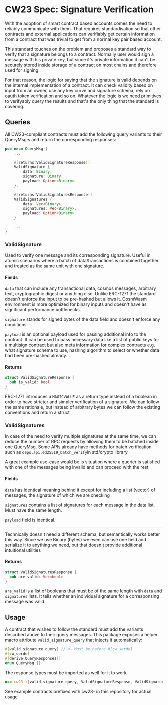 # CW23 Spec: Signature Verification

With the adoption of smart contract based accounts comes the need to reliably communicate with them. That requires standardisation so that other contracts and external applications can verifiably get certain information from a contract that was trivial to get from a normal key pair based account.

This standard touches on the problem and proposes a standard way to verify that a signature belongs to a contract. Normally user would sign a message with his private key, but since it's private information it can't be securely stored inside storage of a contract on most chains and therefore used for signing.

For that reason, the logic for saying that the signature is valid depends on the internal implementation of a contract. It can check validity based on input from an owner, use any key curve and signature schema, rely on oauth token verification and so on. Whatever the logic is we need primitives to verifyably query the results and that's the only thing that the standard is covering.


## Queries

All CW23-compliant contracts must add the following query variants to their QueryMsg:s and return the corresponding responses:


```rust
pub enum QueryMsg {
    ...

    #[returns(ValidSignatureResponse)]
    ValidSignature {
        data: Binary,
        signature: Binary,
        payload: Option<Binary>
    },

    #[returns(ValidSignaturesResponse)]
    ValidSignatures {
        data: Vec<Binary>,
        signatures: Vec<Binary>,
        payload: Option<Binary>
    }

    ...
}
```

### ValidSignature

Used to verify one message and its corresponding signature. Useful in atomic scenarios where a batch of data/transactions is combined together and treated as the same unit with one signature.

#### Fields

`data` that can include any transactional data, cosmos messages, arbitrary text, cryptographic digest or anything else. Unlike ERC-1271 the standard doesn't enforce the input to be pre-hashed but allows it. CosmWasm environment is more optimized for binary inputs and doesn't have as significant performance bottlenecks.

`signature` stands for signed bytes of the data field and doesn't enforce any conditions

`payload` is an optional payload used for passing additional info to the contract. It can be used to pass necessary data like a list of public keys for a multisign contract but also meta information for complex contracts e.g. what signature schema to use, hashing algorithm to select or whether data had been pre-hashed already.

#### Returns
```Rust 
struct ValidSignatureResponse {
  pub is_valid: bool
}
```
ERC-1271 introduces a `MAGICVALUE` as a return type instead of a boolean in order to have stricter and simpler verification of a signature. We can follow the same rationale, but instead of arbitrary bytes we can follow the existing conventions and return a struct


### ValidSignatures

In case of the need to verify multiple signatures at the same time, we can reduce the number of RPC requests by allowing them to be batched inside one QueryMsg. Some APIs already have methods for batch verification such as `deps.api.ed25519_batch_verify`in std/crypto library

A great example use-case would be is situation where a querier is satisfied with one of the messages being invalid and can proceed with the rest


#### Fields

`data` has identical meaning behind it except for including a list (vector) of messages, the signature of which we are checking

`signatures` contains a list of signatures for each message in the data list. Must have the same length.

`payload` field is identical.

***
Technically doesn't need a different schema, but semantically works better this way. Since we use Binary (bytes) we even can use one field and serialize it to anything we need, but that doesn't provide additional intuitional utilities

#### Returns
```Rust 
struct ValidSignaturesResponse {
  pub are_valid: Vec<bool>
}
```

`are_valid` is a list of booleans that must be of the same length with `data` and `signatures` lists. It tells whether an individual signature for a corresponsing message was valid.


## Usage
A contract that wishes to follow the standard must add the variants described above to their query messages. This package exposes a helper macro attribute `valid_signature_query` that injects it automatically:

```Rust
#[valid_signature_query] // <- Must be before #[cw_serde]
#[cw_serde]
#[derive(QueryResponses)]
enum QueryMsg {}
```

The response types must be imported as well for it to work
```Rust
use cw23::{valid_signature_query, ValidSignatureResponse, ValidSignaturesResponse};
```

See example contracts prefixed with cw23- in this repository for actual usage 
